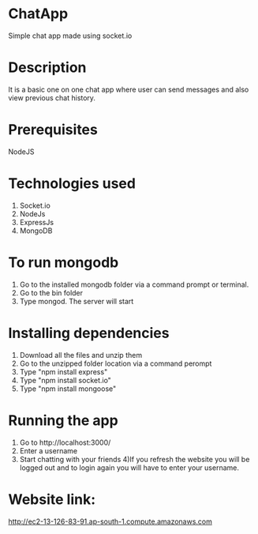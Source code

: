 
# ChatApp
Simple chat app made using socket.io 

# Description
It is a basic one on one chat app where user can send messages and also view previous chat history.

# Prerequisites
NodeJS

# Technologies used
1) Socket.io
2) NodeJs
3) ExpressJs
4) MongoDB

# To run mongodb
1) Go to the installed mongodb folder via a command prompt or terminal.
2) Go to the bin folder
3) Type mongod. The server will start

# Installing dependencies
1) Download all the files and unzip them
2) Go to the unzipped folder location via a command perompt
3) Type "npm install express"
4) Type "npm install socket.io"
5) Type "npm install mongoose"

# Running the app
1) Go to http://localhost:3000/
2) Enter a username
3) Start chatting with your friends
4)If you refresh the website you will be logged out and to login again you will have to enter your username.

# Website link:
http://ec2-13-126-83-91.ap-south-1.compute.amazonaws.com
